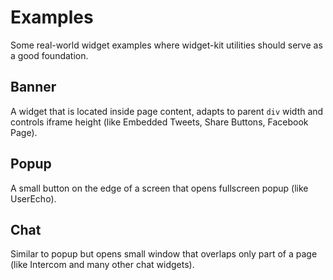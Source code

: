 # Examples

Some real-world widget examples where widget-kit utilities should serve as a good foundation.

## Banner

A widget that is located inside page content, adapts to parent `div` width and controls iframe height (like Embedded Tweets, Share Buttons, Facebook Page).

## Popup

A small button on the edge of a screen that opens fullscreen popup (like UserEcho).

## Chat

Similar to popup but opens small window that overlaps only part of a page (like Intercom and many other chat widgets).

